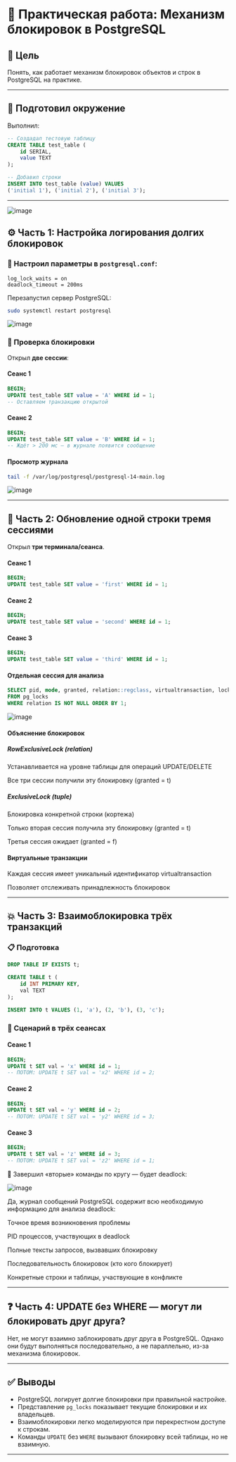 # 🧪 Практическая работа: Механизм блокировок в PostgreSQL

## 🎯 Цель

Понять, как работает механизм блокировок объектов и строк в PostgreSQL на практике.

---

## 🔧 Подготовил окружение

Выполнил:

```sql
-- Создадал тестовую таблицу
CREATE TABLE test_table (
    id SERIAL,
    value TEXT
);

-- Добавил строки
INSERT INTO test_table (value) VALUES 
('initial 1'), ('initial 2'), ('initial 3');
```

---
![image](https://github.com/user-attachments/assets/c6d350fd-ef96-4a4e-84fa-689c2be8d606)



## ⚙️ Часть 1: Настройка логирования долгих блокировок

### 📌 Настроил параметры в `postgresql.conf`:

```
log_lock_waits = on
deadlock_timeout = 200ms
```

Перезапустил сервер PostgreSQL:

```bash
sudo systemctl restart postgresql
```
![image](https://github.com/user-attachments/assets/6641d5af-dee4-4b92-9bb3-9c12936393b5)


### 🔎 Проверка блокировки

Открыл **две сессии**:

#### Сеанс 1

```sql
BEGIN;
UPDATE test_table SET value = 'A' WHERE id = 1;
-- Оставляем транзакцию открытой
```

#### Сеанс 2

```sql
BEGIN;
UPDATE test_table SET value = 'B' WHERE id = 1;
-- Ждёт > 200 мс — в журнале появится сообщение
```

#### Просмотр журнала

```bash
tail -f /var/log/postgresql/postgresql-14-main.log
```
![image](https://github.com/user-attachments/assets/27780fa0-eb8a-4c07-bba0-2248d0382f33)

---

## 🔁 Часть 2: Обновление одной строки тремя сессиями

Открыл **три терминала/сеанса**.

#### Сеанс 1

```sql
BEGIN;
UPDATE test_table SET value = 'first' WHERE id = 1;
```

#### Сеанс 2

```sql
BEGIN;
UPDATE test_table SET value = 'second' WHERE id = 1;
```

#### Сеанс 3

```sql
BEGIN;
UPDATE test_table SET value = 'third' WHERE id = 1;
```

#### Отдельная сессия для анализа

```sql
SELECT pid, mode, granted, relation::regclass, virtualtransaction, locktype
FROM pg_locks
WHERE relation IS NOT NULL ORDER BY 1;
```
![image](https://github.com/user-attachments/assets/77a22cee-c09e-4d51-a9ce-41d0c938b717)

#### Объяснение блокировок

##### RowExclusiveLock (relation)

Устанавливается на уровне таблицы для операций UPDATE/DELETE

Все три сессии получили эту блокировку (granted = t)

##### ExclusiveLock (tuple)

Блокировка конкретной строки (кортежа)

Только вторая сессия получила эту блокировку (granted = t)

Третья сессия ожидает (granted = f)

#### Виртуальные транзакции

Каждая сессия имеет уникальный идентификатор virtualtransaction

Позволяет отслеживать принадлежность блокировок

---

## 💥 Часть 3: Взаимоблокировка трёх транзакций

### 📋 Подготовка

```sql
DROP TABLE IF EXISTS t;

CREATE TABLE t (
    id INT PRIMARY KEY,
    val TEXT
);

INSERT INTO t VALUES (1, 'a'), (2, 'b'), (3, 'c');
```

### 🧩 Сценарий в трёх сеансах

#### Сеанс 1

```sql
BEGIN;
UPDATE t SET val = 'x' WHERE id = 1;
-- ПОТОМ: UPDATE t SET val = 'x2' WHERE id = 2;
```

#### Сеанс 2

```sql
BEGIN;
UPDATE t SET val = 'y' WHERE id = 2;
-- ПОТОМ: UPDATE t SET val = 'y2' WHERE id = 3;
```

#### Сеанс 3

```sql
BEGIN;
UPDATE t SET val = 'z' WHERE id = 3;
-- ПОТОМ: UPDATE t SET val = 'z2' WHERE id = 1;
```

🔁 Завершил «вторые» команды по кругу — будет deadlock:


![image](https://github.com/user-attachments/assets/62cbd1ca-ce64-4388-9ea5-9c7a77d01c9c)


Да, журнал сообщений PostgreSQL содержит всю необходимую информацию для анализа deadlock:

Точное время возникновения проблемы

PID процессов, участвующих в deadlock

Полные тексты запросов, вызвавших блокировку

Последовательность блокировок (кто кого блокирует)

Конкретные строки и таблицы, участвующие в конфликте


---

## ❓ Часть 4: UPDATE без WHERE — могут ли блокировать друг друга?

Нет, не могут взаимно заблокировать друг друга в PostgreSQL. Однако они будут выполняться последовательно, а не параллельно, из-за механизма блокировок.

---

## ✅ Выводы

- PostgreSQL логирует долгие блокировки при правильной настройке.
- Представление `pg_locks` показывает текущие блокировки и их владельцев.
- Взаимоблокировки легко моделируются при перекрестном доступе к строкам.
- Команды `UPDATE` без `WHERE` вызывают блокировку всей таблицы, но не взаимную.

---

